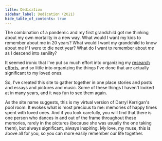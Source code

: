 ```yaml
---
title: Dedication
sidebar_label: Dedication (2021)
hide_table_of_contents: true
---
```


The combination of a pandemic and my first grandchild got me thinking about my own mortality in a new way. What would I want my kids to remember about me in 20 years?  What would I want my grandchild to know about me if I were to die next year? What do I want to remember about *me* as I descend into senility?

It seemed ironic that I've put so much effort into organizing my [research efforts](https://csdl.ics.hawaii.edu), and so little into organizing the things I've done that are actually significant to my loved ones.

So, I've created this site to gather together in one place stories and posts and essays and pictures and music.  Some of these things I haven't looked at in many years, and it was fun to see them again.

As the site name suggests, this is my virtual version of Darryl Kerrigan's pool room. It evokes what is most precious to me: memories of happy times spent with loved ones. And if you look carefully, you will find that there is one person who dances in and out of the frame throughout these memories, rarely in the pictures (because she was usually the one taking them), but always significant, always inspiring. My love, my muse, this is above all for you, so you can more easily remember our life together.

